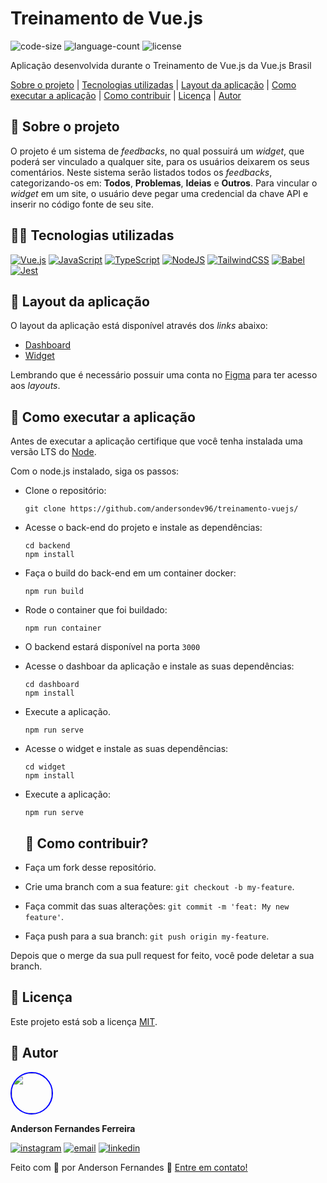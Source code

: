 # Treinamento de Vue.js
![code-size](https://img.shields.io/github/languages/code-size/andersondev96/treinamento-vuejs?color=%23DB46B3)
![language-count](https://img.shields.io/github/languages/count/andersondev96/treinamento-vuejs?color=%23DB46B3)
![license](https://img.shields.io/github/license/andersondev96/treinamento-vuejs?color=%23DB46B3)

Aplicação desenvolvida durante o Treinamento de Vue.js da Vue.js Brasil

[Sobre o projeto](#-sobre-o-projeto) | [Tecnologias utilizadas](#-tecnologias-utilizadas) | [Layout da aplicação](#-layout-da-aplicação) | 
[Como executar a aplicação](como-executar-a-aplicação) | [Como contribuir](#-como-contribuir) | [Licença](#-licença) | [Autor](#-autor)

## 📄 Sobre o projeto
O projeto é um sistema de *feedbacks*, no qual possuirá um *widget*, que poderá ser vinculado a qualquer site, para os usuários deixarem os seus comentários.
Neste sistema serão listados todos os *feedbacks*, categorizando-os em: **Todos**, **Problemas**, **Ideias** e **Outros**. Para vincular o *widget* em um site, o usuário
deve pegar uma credencial da chave API e inserir no código fonte de seu site.

## 🧑‍💻 Tecnologias utilizadas
[![Vue.js](https://img.shields.io/badge/vuejs-%2335495e.svg?style=for-the-badge&logo=vuedotjs&logoColor=%234FC08D)](https://vuejs.org/)
[![JavaScript](https://img.shields.io/badge/javascript-%23323330.svg?style=for-the-badge&logo=javascript&logoColor=%23F7DF1E)](https://developer.mozilla.org/pt-BR/docs/Web/JavaScript)
[![TypeScript](https://img.shields.io/badge/typescript-%23007ACC.svg?style=for-the-badge&logo=typescript&logoColor=white)](https://www.typescriptlang.org/)
[![NodeJS](https://img.shields.io/badge/node.js-6DA55F?style=for-the-badge&logo=node.js&logoColor=white)](https://nodejs.org/en)
[![TailwindCSS](https://img.shields.io/badge/tailwindcss-%2338B2AC.svg?style=for-the-badge&logo=tailwind-css&logoColor=white)](https://tailwindcss.com/)
[![Babel](https://img.shields.io/badge/Babel-F9DC3e?style=for-the-badge&logo=babel&logoColor=black)](https://babeljs.io/)
[![Jest](https://img.shields.io/badge/-jest-%23C21325?style=for-the-badge&logo=jest&logoColor=white)](https://jestjs.io/pt-BR/)

## 🎨 Layout da aplicação

O layout da aplicação está disponível através dos *links* abaixo:

- [Dashboard](https://www.figma.com/file/WhUZBnYnxgXVImQjh04Qon/Admin?type=design&node-id=0%3A1&mode=design&t=wFfLjnAzNe2OkmUg-1)
- [Widget](https://www.figma.com/file/VYWmc92nrhSqrgUxf6QpFj/Widget?type=design&node-id=0%3A1&mode=design&t=EzINA7jPeDOr557M-1)

Lembrando que é necessário possuir uma conta no [Figma](https://figma.com/) para ter acesso aos *layouts*.

## 🚀 Como executar a aplicação
Antes de executar a aplicação certifique que você tenha instalada uma versão LTS do [Node](https://nodejs.org/en/download).

Com o node.js instalado, siga os passos:

- Clone o repositório:
   ```
   git clone https://github.com/andersondev96/treinamento-vuejs/
   ```
- Acesse o back-end do projeto e instale as dependências:
  ```
  cd backend
  npm install
  ```
- Faça o build do back-end em um container docker:
  ```
  npm run build
  ```
- Rode o container que foi buildado:
  ```
  npm run container
  ```
- O backend estará disponível na porta `3000`
- Acesse o dashboar da aplicação e instale as suas dependências:
  ```
  cd dashboard
  npm install
  ```
- Execute a aplicação.
  ```
  npm run serve
  ```
- Acesse o widget e instale as suas dependências:
  ```
  cd widget
  npm install
  ```
- Execute a aplicação:
  ```
  npm run serve
  ```

  ## 🤝 Como contribuir?

- Faça um fork desse repositório.
- Crie uma branch com a sua feature: `git checkout -b my-feature`.
- Faça commit das suas alterações: `git commit -m 'feat: My new feature'`.
- Faça push para a sua branch: `git push origin my-feature`.

Depois que o merge da sua pull request for feito, você pode deletar a sua branch.

## 📝 Licença

Este projeto está sob a licença [MIT](LICENSE).

## 👥 Autor

<img src="https://avatars.githubusercontent.com/u/49786548?v=4" width="64" style="border: 2px solid blue; border-radius: 50px" />

**Anderson Fernandes Ferreira**

[![instagram](https://img.shields.io/badge/-Instagram-%23E4405F?style=for-the-badge&logo=instagram&logoColor=white)](https://instagram.com/anderson_ff13)
[![email](https://img.shields.io/badge/-Gmail-%23333?style=for-the-badge&logo=gmail&logoColor=white)](mailto:andersonfferreira96@gmail.com.br)
[![linkedin](https://img.shields.io/badge/-LinkedIn-%230077B5?style=for-the-badge&logo=linkedin&logoColor=white)](https://www.linkedin.com/in/anderson-fernandes96/)

Feito com 💚 por Anderson Fernandes 👋 [Entre em contato!](https://www.linkedin.com/in/anderson-fernandes96/)

